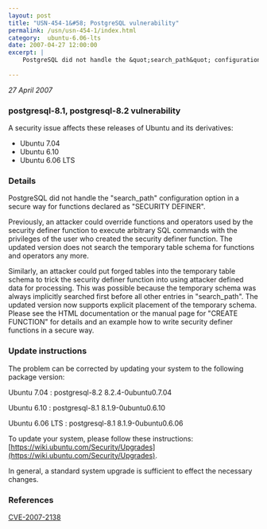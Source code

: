 ```yaml
---
layout: post
title: "USN-454-1&#58; PostgreSQL vulnerability"
permalink: /usn/usn-454-1/index.html
category:  ubuntu-6.06-lts
date: 2007-04-27 12:00:00
excerpt: |
    PostgreSQL did not handle the &quot;search_path&quot; configuration option in a secure way for functions declared as &quot;SECURITY DEFINER&quot;. 
    
--- 
```

 
 

*27 April 2007*

### postgresql-8.1, postgresql-8.2 vulnerability

A security issue affects these releases of Ubuntu and its derivatives:

* Ubuntu 7.04
* Ubuntu 6.10
* Ubuntu 6.06 LTS

### Details

PostgreSQL did not handle the &quot;search_path&quot; configuration option in a secure way for functions declared as &quot;SECURITY DEFINER&quot;. 

Previously, an attacker could override functions and operators used by the security definer function to execute arbitrary SQL commands with the privileges of the user who created the security definer function. The updated version does not search the temporary table schema for functions and operators any more.

Similarly, an attacker could put forged tables into the temporary table schema to trick the security definer function into using attacker defined data for processing. This was possible because the temporary schema was always implicitly searched first before all other entries in &quot;search_path&quot;. The updated version now supports explicit placement of the temporary schema. Please see the HTML documentation or the manual page for &quot;CREATE FUNCTION&quot; for details and an example how to write security definer functions in a secure way.

### Update instructions

The problem can be corrected by updating your system to the following package version:

Ubuntu 7.04
 : postgresql-8.2 <span>8.2.4-0ubuntu0.7.04</span>

Ubuntu 6.10
 : postgresql-8.1 <span>8.1.9-0ubuntu0.6.10</span>

Ubuntu 6.06 LTS
 : postgresql-8.1 <span>8.1.9-0ubuntu0.6.06</span>

To update your system, please follow these instructions: [https://wiki.ubuntu.com/Security/Upgrades](https://wiki.ubuntu.com/Security/Upgrades).

In general, a standard system upgrade is sufficient to effect the necessary changes.

### References

 
 [CVE-2007-2138](http://people.ubuntu.com/~ubuntu-security/cve/CVE-2007-2138)
 

